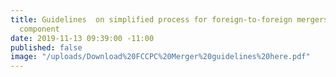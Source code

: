 ```yaml
---
title: Guidelines  on simplified process for foreign-to-foreign mergers with Nigerian
  component
date: 2019-11-13 09:39:00 -11:00
published: false
image: "/uploads/Download%20FCCPC%20Merger%20guidelines%20here.pdf"
---
```



